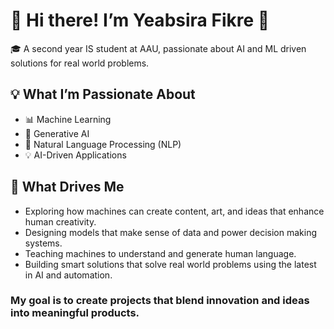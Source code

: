 # 🌟 Hi there! I’m Yeabsira Fikre 👋

🎓 A second year IS student at AAU, passionate about AI and ML driven solutions for real world problems.
## 💡 What I’m Passionate About
- 📊 Machine Learning
- 🤖 Generative AI 
- 🧠 Natural Language Processing (NLP)
- 💡 AI-Driven Applications

## 🧠 What Drives Me
- Exploring how machines can create content, art, and ideas that enhance human creativity.
- Designing models that make sense of data and power decision making systems.
- Teaching machines to understand and generate human language.
- Building smart solutions that solve real world problems using the latest in AI and automation.

### My goal is to create projects that blend innovation and ideas into meaningful products.

<!--
**Yeabfikre/Yeabfikre** is a ✨ _special_ ✨ repository because its `README.md` (this file) appears on your GitHub profile.

Here are some ideas to get you started:

- 🔭 I’m currently working on ...
- 🌱 I’m currently learning ...
- 👯 I’m looking to collaborate on ...
- 🤔 I’m looking for help with ...
- 💬 Ask me about ...
- 📫 How to reach me: ...
- 😄 Pronouns: ...
- ⚡ Fun fact: ...
-->
